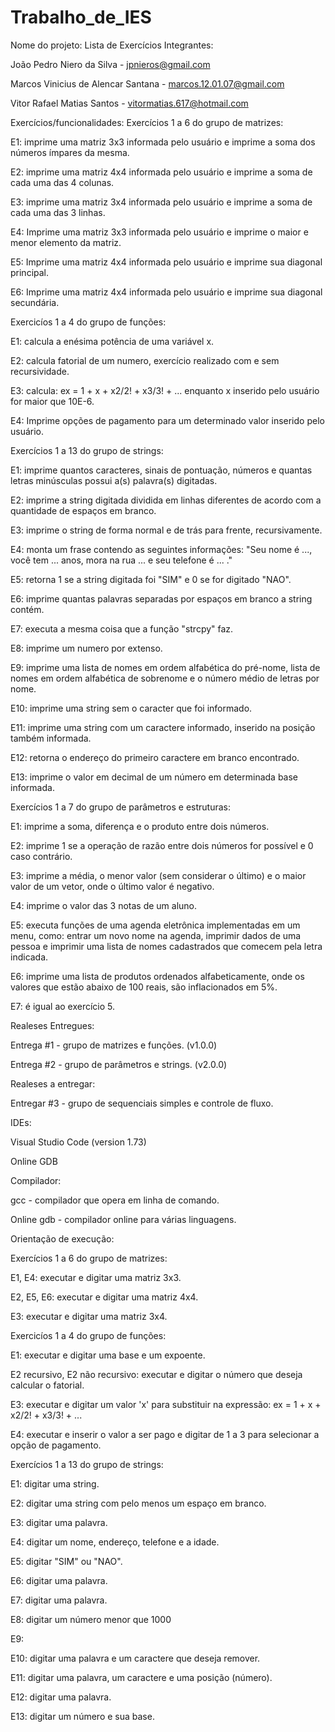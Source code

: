 # Trabalho_de_IES

Nome do projeto: Lista de Exercícios
Integrantes:

João Pedro Niero da Silva - jpnieros@gmail.com

Marcos Vinicius de Alencar Santana - marcos.12.01.07@gmail.com 

Vitor Rafael Matias Santos - vitormatias.617@hotmail.com

Exercícios/funcionalidades:
Exercícios 1 a 6 do grupo de matrizes:

E1: imprime uma matriz 3x3 informada pelo usuário e imprime a soma dos números ímpares da mesma.

E2: imprime uma matriz 4x4 informada pelo usuário e imprime a soma de cada uma das 4 colunas.

E3: imprime uma matriz 3x4 informada pelo usuário e imprime a soma de cada uma das 3 linhas.

E4: Imprime uma matriz 3x3 informada pelo usuário e imprime o maior e menor elemento da matriz.

E5: Imprime uma matriz 4x4 informada pelo usuário e imprime sua diagonal principal.

E6: Imprime uma matriz 4x4 informada pelo usuário e imprime sua diagonal secundária.

Exercicíos 1 a 4 do grupo de funções:

E1: calcula a enésima potência de uma variável x.

E2: calcula fatorial de um numero, exercício realizado com e sem recursividade.

E3: calcula: ex = 1 + x + x2/2! + x3/3! + ... enquanto x inserido pelo usuário for maior que 10E-6.

E4: Imprime opções de pagamento para um determinado valor inserido pelo usuário.

Exercícios 1 a 13 do grupo de strings:

E1: imprime quantos caracteres, sinais de pontuação, números e quantas letras minúsculas possui a(s) palavra(s) digitadas.

E2: imprime a string digitada dividida em linhas diferentes de acordo com a quantidade de espaços em branco.

E3: imprime o string de forma normal e de trás para frente, recursivamente.

E4: monta um frase contendo as seguintes informações: "Seu nome é ..., você tem ... anos, mora na rua ... e seu telefone é ... ."

E5: retorna 1 se a string digitada foi "SIM" e 0 se for digitado "NAO".

E6: imprime quantas palavras separadas por espaços em branco a string contém.

E7: executa a mesma coisa que a função "strcpy" faz.

E8: imprime um numero por extenso.

E9: imprime uma lista de nomes em ordem alfabética do pré-nome, lista de nomes em ordem alfabética de sobrenome e o número médio de letras por nome.

E10: imprime uma string sem o caracter que foi informado.

E11: imprime uma string com um caractere informado, inserido na posição também informada.

E12: retorna o endereço do primeiro caractere em branco encontrado.

E13: imprime o valor em decimal de um número em determinada base informada.

Exercícios 1 a 7 do grupo de parâmetros e estruturas:

E1: imprime a soma, diferença e o produto entre dois números.

E2: imprime 1 se a operação de razão entre dois números for possível e 0 caso contrário.

E3: imprime a média, o menor valor (sem considerar o último) e o maior valor de um vetor, onde o último valor é negativo.

E4: imprime o valor das 3 notas de um aluno.

E5: executa funções de uma agenda eletrônica implementadas em um menu, como: entrar um novo nome na agenda, imprimir dados de uma pessoa e imprimir uma lista de nomes cadastrados que comecem pela letra indicada.

E6: imprime uma lista de produtos ordenados alfabeticamente, onde os valores que estão abaixo de 100 reais, são inflacionados em 5%.

E7: é igual ao exercício 5.

Realeses Entregues:

Entrega #1 - grupo de matrizes e funções. (v1.0.0)

Entrega #2 - grupo de parâmetros e strings. (v2.0.0)

Realeses a entregar:

Entregar #3 - grupo de sequenciais simples e controle de fluxo.

IDEs:

Visual Studio Code (version 1.73)

Online GDB

Compilador:

gcc - compilador que opera em linha de comando.

Online gdb - compilador online para várias linguagens.

Orientação de execução:

Exercícios 1 a 6 do grupo de matrizes:

E1, E4: executar e digitar uma matriz 3x3.

E2, E5, E6: executar e digitar uma matriz 4x4.

E3: executar e digitar uma matriz 3x4.

Exercicíos 1 a 4 do grupo de funções:

E1: executar e digitar uma base e um expoente.

E2 recursivo, E2 não recursivo: executar e digitar o número que deseja calcular o fatorial.

E3: executar e digitar um valor 'x' para substituir na expressão: ex = 1 + x + x2/2! + x3/3! + ... 

E4: executar e inserir o valor a ser pago e digitar de 1 a 3 para selecionar a opção de pagamento.

Exercícios 1 a 13 do grupo de strings:

E1: digitar uma string.

E2: digitar uma string com pelo menos um espaço em branco.

E3: digitar uma palavra.

E4: digitar um nome, endereço, telefone e a idade.

E5: digitar "SIM" ou "NAO".

E6: digitar uma palavra.

E7: digitar uma palavra.

E8: digitar um número menor que 1000

E9: 

E10: digitar uma palavra e um caractere que deseja remover.

E11: digitar uma palavra, um caractere e uma posição (número).

E12: digitar uma palavra.

E13: digitar um número e sua base.


